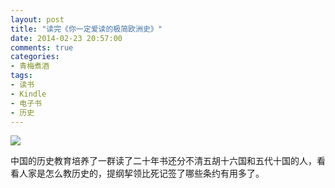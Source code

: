 ```yaml
---
layout: post
title: "读完《你一定爱读的极简欧洲史》"
date: 2014-02-23 20:57:00
comments: true
categories:
- 青梅煮酒
tags:
- 读书
- Kindle
- 电子书
- 历史
---
```


![](http://pic.yupoo.com/leninlee/DyJGJDhw/medish.jpg)

中国的历史教育培养了一群读了二十年书还分不清五胡十六国和五代十国的人，看看人家是怎么教历史的，提纲挈领比死记签了哪些条约有用多了。

